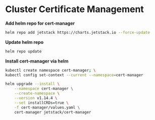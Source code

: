 # Cluster Certificate Management

**Add helm repo for cert-manager**

```bash
helm repo add jetstack https://charts.jetstack.io --force-update
```

**Update helm repo**

```bash
helm repo update
```

**Install cert-manager via helm**

```bash
kubectl create namespace cert-manager; \
kubectl config set-context --current --namespace=cert-manager
```

```bash
helm upgrade --install \
    --namespace cert-manager \
    --create-namespace \
    --version v1.14.4 \
    --set installCRDs=true \
    -f cert-manager/values.yaml \
    cert-manager jetstack/cert-manager
```